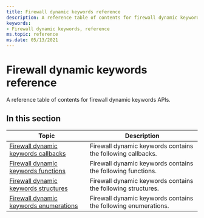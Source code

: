 ```yaml
---
title: Firewall dynamic keywords reference
description: A reference table of contents for firewall dynamic keywords APIs.
keywords:
- Firewall dynamic keywords, reference
ms.topic: reference
ms.date: 05/13/2021
---
```


# Firewall dynamic keywords reference

A reference table of contents for firewall dynamic keywords APIs.

## In this section

| Topic | Description  |
| - | - |
| [Firewall dynamic keywords callbacks](firewall-dynamic-keywords-callbacks.md) | Firewall dynamic keywords contains the following callbacks. |
| [Firewall dynamic keywords functions](firewall-dynamic-keywords-functions.md) | Firewall dynamic keywords contains the following functions. |
| [Firewall dynamic keywords structures](firewall-dynamic-keywords-structures.md) | Firewall dynamic keywords contains the following structures. |
| [Firewall dynamic keywords enumerations](firewall-dynamic-keywords-enumerations.md) | Firewall dynamic keywords contains the following enumerations. |

